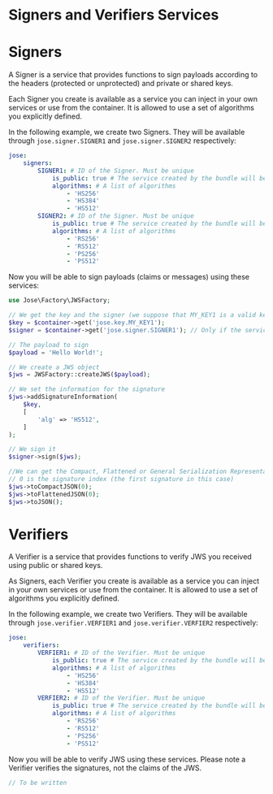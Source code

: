 Signers and Verifiers Services
==============================

# Signers

A Signer is a service that provides functions to sign payloads according to the headers (protected or unprotected) and private or shared keys.

Each Signer you create is available as a service you can inject in your own services or use from the container. It is allowed to use a set of algorithms you explicitly defined.

In the following example, we create two Signers. They will be available through `jose.signer.SIGNER1` and `jose.signer.SIGNER2` respectively:

```yml
jose:
    signers:
        SIGNER1: # ID of the Signer. Must be unique
            is_public: true # The service created by the bundle will be public (default)
            algorithms: # A list of algorithms
                - 'HS256'
                - 'HS384'
                - 'HS512'
        SIGNER2: # ID of the Signer. Must be unique
            is_public: true # The service created by the bundle will be public (default)
            algorithms: # A list of algorithms
                - 'RS256'
                - 'RS512'
                - 'PS256'
                - 'PS512'
```

Now you will be able to sign payloads (claims or messages) using these services:

```php
use Jose\Factory\JWSFactory;

// We get the key and the signer (we suppose that MY_KEY1 is a valid key)
$key = $container->get('jose.key.MY_KEY1');
$signer = $container->get('jose.signer.SIGNER1'); // Only if the service is public

// The payload to sign
$payload = 'Hello World!';

// We create a JWS object
$jws = JWSFactory::createJWS($payload);

// We set the information for the signature
$jws->addSignatureInformation(
    $key,
    [
        'alg' => 'HS512',
    ]
);

// We sign it
$signer->sign($jws);

//We can get the Compact, Flattened or General Serialization Representation of that JWS
// 0 is the signature index (the first signature in this case)
$jws->toCompactJSON(0);
$jws->toFlattenedJSON(0);
$jws->toJSON();
```

# Verifiers

A Verifier is a service that provides functions to verify JWS you received using public or shared keys.

As Signers, each Verifier you create is available as a service you can inject in your own services or use from the container. It is allowed to use a set of algorithms you explicitly defined.

In the following example, we create two Verifiers. They will be available through `jose.verifier.VERFIER1` and `jose.verifier.VERFIER2` respectively:

```yml
jose:
    verifiers:
        VERFIER1: # ID of the Verifier. Must be unique
            is_public: true # The service created by the bundle will be public (default)
            algorithms: # A list of algorithms
                - 'HS256'
                - 'HS384'
                - 'HS512'
        VERFIER2: # ID of the Verifier. Must be unique
            is_public: true # The service created by the bundle will be public (default)
            algorithms: # A list of algorithms
                - 'RS256'
                - 'RS512'
                - 'PS256'
                - 'PS512'
```

Now you will be able to verify JWS using these services. Please note a Verifier verifies the signatures, not the claims of the JWS.

```php
// To be written
```
